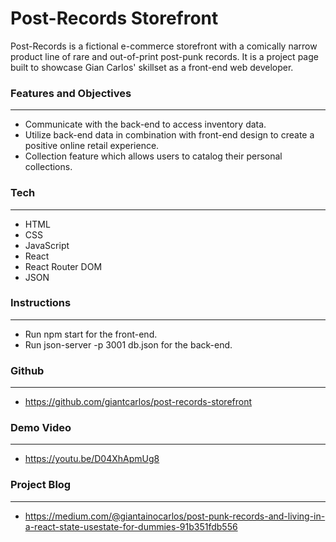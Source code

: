 # **Post-Records Storefront**

Post-Records is a fictional e-commerce storefront with a comically narrow product line of rare and out-of-print post-punk records. It is a project page built to showcase Gian Carlos' skillset as a front-end web developer.


### **Features and Objectives**
---

- Communicate with the back-end to access inventory data.
- Utilize back-end data in combination with front-end design to create a positive online retail experience.
- Collection feature which allows users to catalog their personal collections.


### **Tech**
---

- HTML
- CSS
- JavaScript
- React
- React Router DOM
- JSON


### **Instructions**
---

- Run npm start for the front-end.
- Run json-server -p 3001 db.json for the back-end.



### **Github**
---

- https://github.com/giantcarlos/post-records-storefront


### **Demo Video**
---

- https://youtu.be/D04XhApmUg8


### **Project Blog**
---

- https://medium.com/@giantainocarlos/post-punk-records-and-living-in-a-react-state-usestate-for-dummies-91b351fdb556